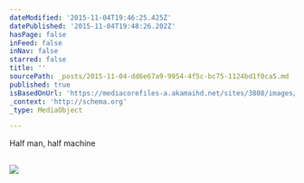 ```yaml
---
dateModified: '2015-11-04T19:46:25.425Z'
datePublished: '2015-11-04T19:48:26.202Z'
hasPage: false
inFeed: false
inNav: false
starred: false
title: ''
sourcePath: _posts/2015-11-04-dd6e67a9-9954-4f5c-bc75-1124bd1f0ca5.md
published: true
isBasedOnUrl: 'https://mediacorefiles-a.akamaihd.net/sites/3808/images/media/3090172l-8R6Yuwj5.jpg'
_context: 'http://schema.org'
_type: MediaObject

---
```

Half man, half machine

<article style=""><h1></h1><p></p><img src="https://mediacorefiles-a.akamaihd.net/sites/3808/images/media/3090172l-8R6Yuwj5.jpg" /></article>